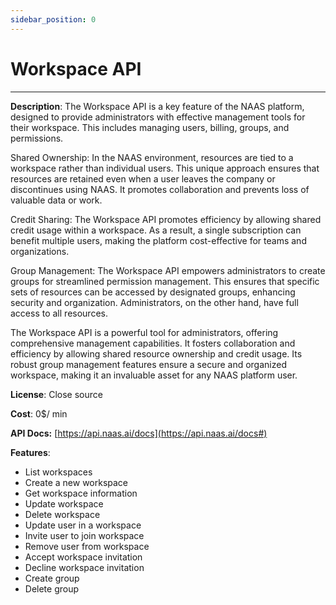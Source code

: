 ```yaml
---
sidebar_position: 0
---
```


# Workspace API 
---

**Description**: The Workspace API is a key feature of the NAAS platform, designed to provide administrators with effective management tools for their workspace. This includes managing users, billing, groups, and permissions.

Shared Ownership: In the NAAS environment, resources are tied to a workspace rather than individual users. This unique approach ensures that resources are retained even when a user leaves the company or discontinues using NAAS. It promotes collaboration and prevents loss of valuable data or work.

Credit Sharing: The Workspace API promotes efficiency by allowing shared credit usage within a workspace. As a result, a single subscription can benefit multiple users, making the platform cost-effective for teams and organizations.

Group Management: The Workspace API empowers administrators to create groups for streamlined permission management. This ensures that specific sets of resources can be accessed by designated groups, enhancing security and organization. Administrators, on the other hand, have full access to all resources.

The Workspace API is a powerful tool for administrators, offering comprehensive management capabilities. It fosters collaboration and efficiency by allowing shared resource ownership and credit usage. Its robust group management features ensure a secure and organized workspace, making it an invaluable asset for any NAAS platform user.

**License**: Close source

**Cost**: 0$/ min 

**API Docs:** [https://api.naas.ai/docs](https://api.naas.ai/docs#)

**Features**:
* List workspaces
* Create a new workspace
* Get workspace information
* Update workspace
* Delete workspace
* Update user in a workspace
* Invite user to join workspace
* Remove user from workspace
* Accept workspace invitation
* Decline workspace invitation
* Create group
* Delete group
